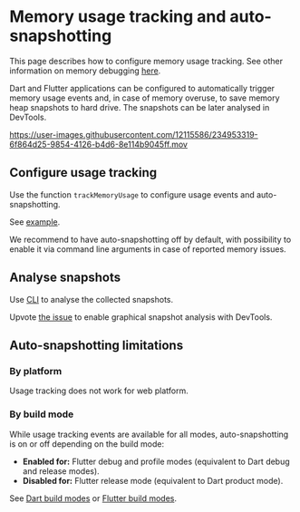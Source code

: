 # Memory usage tracking and auto-snapshotting

This page describes how to configure memory usage tracking.
See other information on memory debugging [here](../README.md).

Dart and Flutter applications can be configured to automatically
trigger memory usage events and, in case of memory overuse, to save
memory heap snapshots to hard drive.
The snapshots can be later analysed in DevTools.

https://user-images.githubusercontent.com/12115586/234953319-6f864d25-9854-4126-b4d6-8e114b9045ff.mov

## Configure usage tracking

Use the function `trackMemoryUsage` to configure usage events and auto-snapshotting.

See [example](../examples/autosnapshotting/).

We recommend to have auto-snapshotting off by default, with possibility
to enable it via command line arguments in case of reported memory issues.

## Analyse snapshots

Use [CLI](https://github.com/dart-lang/sdk/tree/main/runtime/tools/heapsnapshot#cli-usage) to analyse the collected snapshots.

Upvote [the issue](https://github.com/dart-lang/leak_tracker/issues/125) to enable graphical snapshot analysis with DevTools.

## Auto-snapshotting limitations

### By platform

Usage tracking does not work for web platform.

### By build mode

While usage tracking events are available for all modes, auto-snapshotting
is on or off depending on the build mode:

* **Enabled for:** Flutter debug and profile modes (equivalent to Dart debug and release modes).
* **Disabled for:** Flutter release mode (equivalent to Dart product mode).

See [Dart build modes](https://github.com/dart-lang/site-www/issues/4436)
or [Flutter build modes](https://docs.flutter.dev/testing/build-modes).
